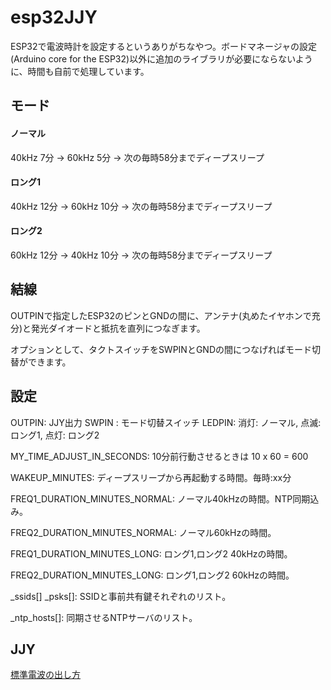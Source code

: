 # esp32JJY

ESP32で電波時計を設定するというありがちなやつ。ボードマネージャの設定(Arduino core for the ESP32)以外に追加のライブラリが必要にならないように、時間も自前で処理しています。


## モード

#### ノーマル

40kHz 7分 -> 60kHz 5分 -> 次の毎時58分までディープスリープ

#### ロング1

40kHz 12分 -> 60kHz 10分 -> 次の毎時58分までディープスリープ

#### ロング2

60kHz 12分 -> 40kHz 10分 -> 次の毎時58分までディープスリープ


## 結線

OUTPINで指定したESP32のピンとGNDの間に、アンテナ(丸めたイヤホンで充分)と発光ダイオードと抵抗を直列につなぎます。

オプションとして、タクトスイッチをSWPINとGNDの間につなげればモード切替ができます。


## 設定

OUTPIN: JJY出力
SWPIN : モード切替スイッチ
LEDPIN: 消灯: ノーマル, 点滅: ロング1, 点灯: ロング2

MY_TIME_ADJUST_IN_SECONDS: 10分前行動させるときは 10 x 60 = 600

WAKEUP_MINUTES: ディープスリープから再起動する時間。毎時:xx分

FREQ1_DURATION_MINUTES_NORMAL: ノーマル40kHzの時間。NTP同期込み。

FREQ2_DURATION_MINUTES_NORMAL: ノーマル60kHzの時間。

FREQ1_DURATION_MINUTES_LONG: ロング1,ロング2 40kHzの時間。

FREQ2_DURATION_MINUTES_LONG: ロング1,ロング2 60kHzの時間。

_ssids[] _psks[]: SSIDと事前共有鍵それぞれのリスト。

_ntp_hosts[]: 同期させるNTPサーバのリスト。


## JJY

[標準電波の出し方](http://jjy.nict.go.jp/jjy/trans/)
